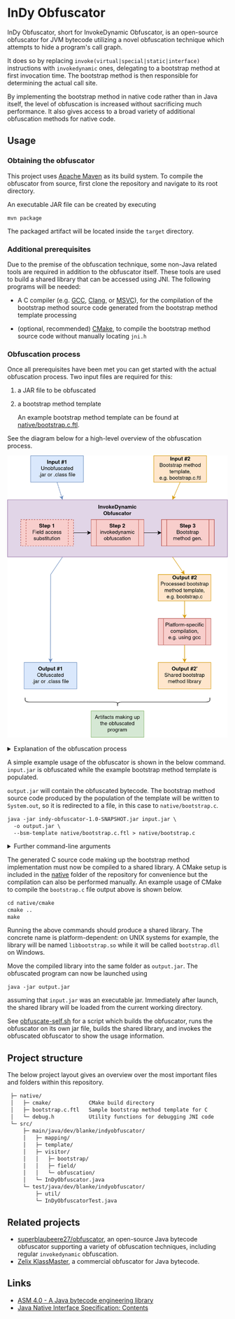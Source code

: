 # InDy Obfuscator

InDy Obfuscator, short for InvokeDynamic Obfuscator, is an open-source obfuscator for JVM bytecode utilizing a novel
obfuscation technique which attempts to hide a program's call graph.

It does so by replacing `invoke(virtual|special|static|interface)` instructions with `invokedynamic` ones, delegating
to a bootstrap method at first invocation time. The bootstrap method is then responsible for determining the actual
call site.

By implementing the bootstrap method in native code rather than in Java itself, the level of obfuscation is increased
without sacrificing much performance. It also gives access to a broad variety of additional obfuscation methods for
native code.

## Usage

### Obtaining the obfuscator

This project uses [Apache Maven](https://maven.apache.org/) as its build system. To compile the obfuscator from source,
first clone the repository and navigate to its root directory.

An executable JAR file can be created by executing

```shell
mvn package
```

The packaged artifact will be located inside the `target` directory.

### Additional prerequisites

Due to the premise of the obfuscation technique, some non-Java related tools are required in addition to the obfuscator
itself. These tools are used to build a shared library that can be accessed using JNI. The following programs will be
needed:

- A C compiler (e.g. [GCC](https://gcc.gnu.org/), [Clang](https://clang.llvm.org/),
  or [MSVC](https://visualstudio.microsoft.com/vs/features/cplusplus/)), for the compilation of the bootstrap method
  source code generated from the bootstrap method template processing

- (optional, recommended) [CMake](https://cmake.org/), to compile the bootstrap method source code without manually
  locating `jni.h`

### Obfuscation process

Once all prerequisites have been met you can get started with the actual obfuscation process. Two input files are
required for this:

1. a JAR file to be obfuscated

2. a bootstrap method template

   An example bootstrap method template can be found at [native/bootstrap.c.ftl](native/bootstrap.c.ftl).

See the diagram below for a high-level overview of the obfuscation process.

<p align="center">
    <img src="../figures/obfuscation-overview.png" alt="Overview of the obfuscation process">
</p>

<details>
<summary>Explanation of the obfuscation process</summary>

> The blue path represents the input file which gets obfuscated (or specific parts of it), while the orange path
> represents the processing of the bootstrap method template. The provided template file is populated using information
> gained in the obfuscation phase (most notably the symbol table and information about the bootstrap method) to produce
> valid source code making up the native implementation of the bootstrap method.
>
> The generated source code will be compiled into a native library which is loaded by the obfuscated program at runtime.
> As the compilation of the generated source code is out of scope for the obfuscator, this step will need to be executed
> manually or scripted.
>
> In the end, two artifacts will together make up the obfuscated program: an obfuscated jar or class file and a native
> library.
</details>

A simple example usage of the obfuscator is shown in the below command. `input.jar` is obfuscated while the example
bootstrap method template is populated.

`output.jar` will contain the obfuscated bytecode. The bootstrap method source code produced by the population of the
template will be written to `System.out`, so it is redirected to a file, in this case to `native/bootstrap.c`.

```shell
java -jar indy-obfuscator-1.0-SNAPSHOT.jar input.jar \
  -o output.jar \
  --bsm-template native/bootstrap.c.ftl > native/bootstrap.c
```

<details>
<summary>Further command-line arguments</summary>

- `--bsm-owner` can be used to manually specify the class which should contain the bootstrap method stub in case the
  owner cannot be determined automatically.

  By default, the main class of a jar file is used. This option has no effect when the input is a class file.

- `--bsm-name` can be used to manually specify the name of the bootstrap method in case a method with the same name
  and signature already exists within the class that should contain the bootstrap method.

- `-I` or `--include` can be used to specify one or more regular expressions matching fully qualified class names of
  classes to be included in the obfuscation.

  Non-confidential dependencies that require no obfuscation can and should be excluded from the obfuscation process
  by limiting the obfuscation to application-specific classes.

- `--help` can be used to show usage information and to list available command-line parameters.
</details>

The generated C source code making up the bootstrap method implementation must now be compiled to a shared library.
A CMake setup is included in the [native](native) folder of the repository for convenience but the compilation can also
be performed manually. An example usage of CMake to compile the `bootstrap.c` file output above is shown below.

```shell
cd native/cmake
cmake ..
make
```

Running the above commands should produce a shared library. The concrete name is platform-dependent: on UNIX systems for
example, the library will be named `libbootstrap.so` while it will be called `bootstrap.dll` on Windows.

Move the compiled library into the same folder as `output.jar`. The obfuscated program can now be launched using

```shell
java -jar output.jar
```

assuming that `input.jar` was an executable jar. Immediately after launch, the shared library will be loaded from the
current working directory.

See [obfuscate-self.sh](obfuscate-self.sh) for a script which builds the obfuscator, runs the obfuscator on its own jar
file, builds the shared library, and invokes the obfuscated obfuscator to show the usage information.

## Project structure

The below project layout gives an overview over the most important files and folders within this repository.

```text
 ├─ native/
 │   ├─ cmake/            CMake build directory
 │   ├─ bootstrap.c.ftl   Sample bootstrap method template for C
 │   └─ debug.h           Utility functions for debugging JNI code
 └─ src/
     ├─ main/java/dev/blanke/indyobfuscator/
     │   ├─ mapping/
     │   ├─ template/
     │   ├─ visitor/
     │   │   ├─ bootstrap/
     │   │   ├─ field/
     │   │   └─ obfuscation/
     │   └─ InDyObfuscator.java
     └─ test/java/dev/blanke/indyobfuscator/
         ├─ util/
         └─ InDyObfuscatorTest.java
```

## Related projects

- [superblaubeere27/obfuscator](https://github.com/superblaubeere27/obfuscator), an open-source Java bytecode obfuscator
  supporting a variety of obfuscation techniques, including regular `invokedynamic` obfuscation.
- [Zelix KlassMaster](https://www.zelix.com/klassmaster/index.html), a commercial obfuscator for Java bytecode.

## Links

- [ASM 4.0 - A Java bytecode engineering library](https://asm.ow2.io/asm4-guide.pdf)
- [Java Native Interface Specification: Contents](https://docs.oracle.com/en/java/javase/18/docs/specs/jni/)
